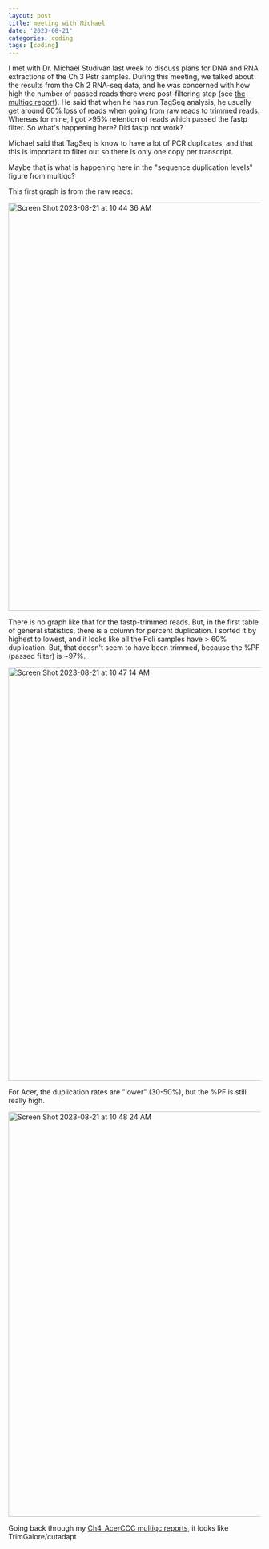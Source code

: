 ```yaml
---
layout: post
title: meeting with Michael
date: '2023-08-21'
categories: coding
tags: [coding]
---
```


I met with Dr. Michael Studivan last week to discuss plans for DNA and RNA extractions of the Ch 3 Pstr samples. During this meeting, we talked about the results from the Ch 2 RNA-seq data, and he was concerned with how high the number of passed reads there were post-filtering step (see [the multiqc report](https://github.com/ademerlis/temperaturevariability2023/tree/main/gene_expression/bioinformatics/QC#2-multiqc-reports-of-trimmed-reads)). He said that when he has run TagSeq analysis, he usually get around 60% loss of reads when going from raw reads to trimmed reads. Whereas for mine, I got >95% retention of reads which passed the fastp filter. So what's happening here? Did fastp not work? 

Michael said that TagSeq is know to have a lot of PCR duplicates, and that this is important to filter out so there is only one copy per transcript.

Maybe that is what is happening here in the "sequence duplication levels" figure from multiqc? 

This first graph is from the raw reads:

<img width="816" alt="Screen Shot 2023-08-21 at 10 44 36 AM" src="https://github.com/ademerlis/ademerlis.github.io/assets/56000927/ec1a0d48-633e-4e48-aa90-867d70e441ba">

There is no graph like that for the fastp-trimmed reads. But, in the first table of general statistics, there is a column for percent duplication. I sorted it by highest to lowest, and it looks like all the Pcli samples have > 60% duplication. But, that doesn't seem to have been trimmed, because the %PF (passed filter) is ~97%. 

<img width="826" alt="Screen Shot 2023-08-21 at 10 47 14 AM" src="https://github.com/ademerlis/ademerlis.github.io/assets/56000927/3909acc9-bbde-47cf-ac5f-814441476857">

For Acer, the duplication rates are "lower" (30-50%), but the %PF is still really high.

<img width="810" alt="Screen Shot 2023-08-21 at 10 48 24 AM" src="https://github.com/ademerlis/ademerlis.github.io/assets/56000927/1bd918db-093c-4fd9-b035-7a9fa53c9c9e">

Going back through my [Ch4_AcerCCC multiqc reports](), it looks like TrimGalore/cutadapt 
